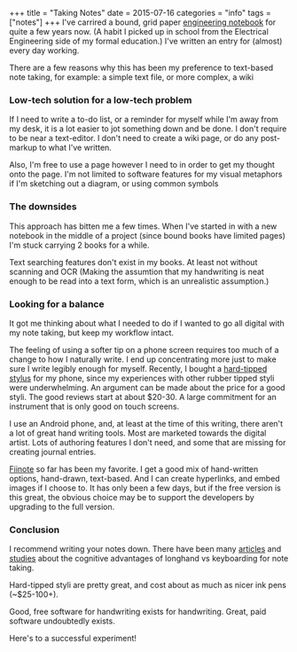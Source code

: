 +++
title = "Taking Notes"
date = 2015-07-16
categories = "info"
tags = ["notes"]
+++
I've carrired a bound, grid paper [engineering notebook][bookfactory] for quite a few years now. (A habit I picked up in school from the Electrical Engineering side of my formal education.) I've written an entry for (almost) every day working.

There are a few reasons why this has been my preference to text-based note taking, for example: a simple text file, or more complex, a wiki

### Low-tech solution for a low-tech problem
If I need to write a to-do list, or a reminder for myself while I'm away from my desk, it is a lot easier to jot something down and be done. I don't require to be near a text-editor. I don't need to create a wiki page, or do any post-markup to what I've written.

Also, I'm free to use a page however I need to in order to get my thought onto the page. I'm not limited to software features for my visual metaphors if I'm sketching out a diagram, or using common symbols

### The downsides
This approach has bitten me a few times. When I've started in with a new notebook in the middle of a project (since bound books have limited pages) I'm stuck carrying 2 books for a while.

Text searching features don't exist in my books. At least not without scanning and OCR (Making the assumtion that my handwriting is neat enough to be read into a text form, which is an unrealistic assumption.)

### Looking for a balance
It got me thinking about what I needed to do if I wanted to go all digital with my note taking, but keep my workflow intact.

The feeling of using a softer tip on a phone screen requires too much of a change to how I naturally write. I end up concentrating more just to make sure I write legibly enough for myself. Recently, I bought a [hard-tipped stylus][amazon] for my phone, since my experiences with other rubber tipped styli were underwhelming. An argument can be made about the price for a good styli. The good reviews start at about $20-30. A large commitment for an instrument that is only good on touch screens.

I use an Android phone, and, at least at the time of this writing, there aren't a lot of great hand writing tools. Most are marketed towards the digital artist. Lots of authoring features I don't need, and some that are missing for creating journal entries.

[Fiinote][googleplay] so far has been my favorite. I get a good mix of hand-written options, hand-drawn, text-based. And I can create hyperlinks, and embed images if I choose to. It has only been a few days, but if the free version is this great, the obvious choice may be to support the developers by upgrading to the full version.

### Conclusion
I recommend writing your notes down. There have been many [articles][scientificamerican] and [studies][psychologicalscience] about the cognitive advantages of longhand vs keyboarding for note taking.

Hard-tipped styli are pretty great, and cost about as much as nicer ink pens (~$25-100+).

Good, free software for handwriting exists for handwriting. Great, paid software undoubtedly exists.

Here's to a successful experiment!

[bookfactory]: http://www.bookfactory.com/engineering-notebooks/engineering-notebooks.html

[amazon]: http://www.amazon.com/Adonit-Android-Samsung-Windows-Tablets/dp/B00R33ZYCG/ref=sr_1_1?s=pc&ie=UTF8&qid=1437058896&sr=1-1

[googleplay]: https://play.google.com/store/apps/details?id=com.fiistudio.fiinote

[scientificamerican]: http://www.scientificamerican.com/article/a-learning-secret-don-t-take-notes-with-a-laptop/

[psychologicalscience]: http://www.psychologicalscience.org/index.php/news/were-only-human/ink-on-paper-some-notes-on-note-taking.html

